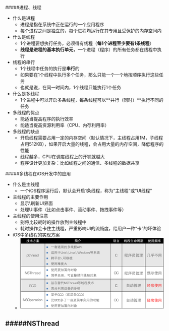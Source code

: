 #####进程、线程
- 什么是进程
	- 进程是指在系统中正在运行的一个应用程序
	- 每个进程之间是独立的，每个进程均运行在其专用且受保护的内存空间内
- 什么是线程
	- 1个进程要想执行任务，必须得有线程（**每1个进程至少要有1条线程**）
	- **线程是进程的基本执行单元**，一个进程（程序）的所有任务都在线程中执行
- 线程的串行
	- 1个线程中任务的执行是**串行**的
	- 如果要在1个线程中执行多个任务，那么只能一个一个地按顺序执行这些任务
	- 也就是说，在同一时间内，1个线程只能执行1个任务
- 什么是多线程
	- 1个进程中可以开启多条线程，每条线程可以**并行（同时）**执行不同的任务
- 多线程的优点
	- 能适当提高程序的执行效率
	- 能适当提高资源利用率（CPU、内存利用率）
- 多线程的缺点
	- 开启线程需要占用一定的内存空间（默认情况下，主线程占用1M，子线程占用512KB），如果开启大量的线程，会占用大量的内存空间，降低程序的性能
	- 线程越多，CPU在调度线程上的开销就越大
	- 程序设计更加复杂：比如线程之间的通信、多线程的数据共享

#####多线程在iOS开发中的应用
- 什么是主线程
	- 一个iOS程序运行后，默认会开启1条线程，称为“主线程”或“UI线程”
- 主线程的主要作用
	- 显示\刷新UI界面
	- 处理UI事件（比如点击事件、滚动事件、拖拽事件等）
- 主线程的使用注意
	- 别将比较耗时的操作放到主线程中
	- 耗时操作会卡住主线程，严重影响UI的流畅度，给用户一种“卡”的坏体验
- iOS中多线程的实现方案
	- ![](./image/iOS多线程方案.png)

#####NSThread
- 


